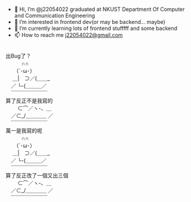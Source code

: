 - 👋 Hi, I’m @j22054022 graduated at NKUST Department Of Computer and Communication Engineering
- 👀 I’m interested in frontend dev(or may be backend... maybe)
- 🌱 I’m currently learning lots of frontend stufffff and some backend
- 📫 How to reach me j22054022@gmail.com

<!---
j22054022/j22054022 is a ✨ special ✨ repository because its `README.md` (this file) appears on your GitHub profile.
You can click the Preview link to take a look at your changes.
--->
<br />
 出Bug了？ <br />
 　　　∩∩ <br />
 　　（´･ω･） <br />
 　 ＿|　⊃／(＿＿_ <br />
 　／ └-(＿＿＿／ <br />
 　￣￣￣￣￣￣￣ <br />
 算了反正不是我寫的 <br />
 　　 ⊂⌒／ヽ-、＿ <br />
 　／⊂_/＿＿＿＿ ／ <br />
 　￣￣￣￣￣￣￣ <br />
 萬一是我寫的呢 <br />
 　　　∩∩ <br />
 　　（´･ω･） <br />
 　 ＿|　⊃／(＿＿_ <br />
 　／ └-(＿＿＿／ <br />
 　￣￣￣￣￣￣￣ <br />
 算了反正改了一個又出三個 <br />
 　　 ⊂⌒／ヽ-、＿ <br />
 　／⊂_/＿＿＿＿ ／ <br />
 　￣￣￣￣￣￣￣ <br />
<br />
